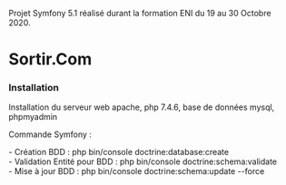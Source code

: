 
Projet Symfony 5.1 réalisé durant la formation ENI du 19 au 30 Octobre 2020.

<h1>Sortir.Com</h1>

<h3>Installation</h3>

Installation du serveur web apache, php 7.4.6, base de données mysql, phpmyadmin

Commande Symfony :
<p>
- Création BDD : php bin/console doctrine:database:create<br>
- Validation Entité pour BDD : php bin/console doctrine:schema:validate<br>
- Mise à jour BDD : php bin/console doctrine:schema:update --force<br>
</p> 
